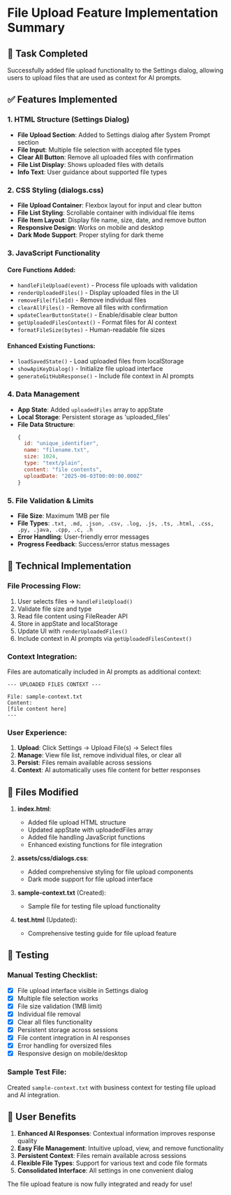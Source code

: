 # File Upload Feature Implementation Summary

## 🎯 Task Completed
Successfully added file upload functionality to the Settings dialog, allowing users to upload files that are used as context for AI prompts.

## ✅ Features Implemented

### 1. HTML Structure (Settings Dialog)
- **File Upload Section**: Added to Settings dialog after System Prompt section
- **File Input**: Multiple file selection with accepted file types
- **Clear All Button**: Remove all uploaded files with confirmation
- **File List Display**: Shows uploaded files with details
- **Info Text**: User guidance about supported file types

### 2. CSS Styling (dialogs.css)
- **File Upload Container**: Flexbox layout for input and clear button
- **File List Styling**: Scrollable container with individual file items
- **File Item Layout**: Display file name, size, date, and remove button
- **Responsive Design**: Works on mobile and desktop
- **Dark Mode Support**: Proper styling for dark theme

### 3. JavaScript Functionality

#### Core Functions Added:
- `handleFileUpload(event)` - Process file uploads with validation
- `renderUploadedFiles()` - Display uploaded files in the UI
- `removeFile(fileId)` - Remove individual files
- `clearAllFiles()` - Remove all files with confirmation
- `updateClearButtonState()` - Enable/disable clear button
- `getUploadedFilesContext()` - Format files for AI context
- `formatFileSize(bytes)` - Human-readable file sizes

#### Enhanced Existing Functions:
- `loadSavedState()` - Load uploaded files from localStorage
- `showApiKeyDialog()` - Initialize file upload interface
- `generateGitHubResponse()` - Include file context in AI prompts

### 4. Data Management
- **App State**: Added `uploadedFiles` array to appState
- **Local Storage**: Persistent storage as 'uploaded_files'
- **File Data Structure**:
  ```javascript
  {
    id: "unique_identifier",
    name: "filename.txt",
    size: 1024,
    type: "text/plain",
    content: "file contents",
    uploadDate: "2025-06-03T00:00:00.000Z"
  }
  ```

### 5. File Validation & Limits
- **File Size**: Maximum 1MB per file
- **File Types**: `.txt, .md, .json, .csv, .log, .js, .ts, .html, .css, .py, .java, .cpp, .c, .h`
- **Error Handling**: User-friendly error messages
- **Progress Feedback**: Success/error status messages

## 🔧 Technical Implementation

### File Processing Flow:
1. User selects files → `handleFileUpload()`
2. Validate file size and type
3. Read file content using FileReader API
4. Store in appState and localStorage
5. Update UI with `renderUploadedFiles()`
6. Include context in AI prompts via `getUploadedFilesContext()`

### Context Integration:
Files are automatically included in AI prompts as additional context:
```
--- UPLOADED FILES CONTEXT ---

File: sample-context.txt
Content:
[file content here]
---
```

### User Experience:
1. **Upload**: Click Settings → Upload File(s) → Select files
2. **Manage**: View file list, remove individual files, or clear all
3. **Persist**: Files remain available across sessions
4. **Context**: AI automatically uses file content for better responses

## 📁 Files Modified

1. **index.html**:
   - Added file upload HTML structure
   - Updated appState with uploadedFiles array
   - Added file handling JavaScript functions
   - Enhanced existing functions for file integration

2. **assets/css/dialogs.css**:
   - Added comprehensive styling for file upload components
   - Dark mode support for file upload interface

3. **sample-context.txt** (Created):
   - Sample file for testing file upload functionality

4. **test.html** (Updated):
   - Comprehensive testing guide for file upload feature

## 🧪 Testing

### Manual Testing Checklist:
- [x] File upload interface visible in Settings dialog
- [x] Multiple file selection works
- [x] File size validation (1MB limit)
- [x] Individual file removal
- [x] Clear all files functionality
- [x] Persistent storage across sessions
- [x] File content integration in AI responses
- [x] Error handling for oversized files
- [x] Responsive design on mobile/desktop

### Sample Test File:
Created `sample-context.txt` with business context for testing file upload and AI integration.

## 🚀 User Benefits

1. **Enhanced AI Responses**: Contextual information improves response quality
2. **Easy File Management**: Intuitive upload, view, and remove functionality
3. **Persistent Context**: Files remain available across sessions
4. **Flexible File Types**: Support for various text and code file formats
5. **Consolidated Interface**: All settings in one convenient dialog

The file upload feature is now fully integrated and ready for use!
